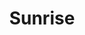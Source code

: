 ---
layout: product
product_id: 6628428906558
style: dark
id: 6628428906558
title: Sunrise
body_html: >-
  <p>Handcrafted in Ottawa, Ontario.</p>

  <p>I originally made these prints for my apartment so I could proudly say that all the artwork in the place was original content. After moving to my new house and setting up my home office, they caused a lot of interest. So now you can have these in your home as well.</p>
vendor: Connell McCarthy
product_type: Fine art
created_at: 2021-07-27T17:02:08-04:00
handle: sunrise
updated_at: 2022-01-23T11:51:05-05:00
published_at: 2021-07-27T17:09:56-04:00
template_suffix: dark
status: active
published_scope: global
tags: abstract
admin_graphql_api_id: gid://shopify/Product/6628428906558
variants:
  - product_id: 6628428906558
    id: 39544989024318
    title: 8x10" / Black & White
    price: "45.00"
    sku: CM-DP-B5-02-XXS
    position: 1
    inventory_policy: deny
    compare_at_price: null
    fulfillment_service: manual
    inventory_management: null
    option1: 8x10"
    option2: Black & White
    option3: null
    created_at: 2021-07-27T17:02:08-04:00
    updated_at: 2021-08-30T12:02:59-04:00
    taxable: false
    barcode: null
    grams: 208
    image_id: 28624634282046
    weight: 0.208
    weight_unit: kg
    inventory_item_id: 41639416528958
    inventory_quantity: 0
    old_inventory_quantity: 0
    requires_shipping: true
    admin_graphql_api_id: gid://shopify/ProductVariant/39544989024318
  - product_id: 6628428906558
    id: 39544989057086
    title: 16x20" / Black & White
    price: "85.00"
    sku: CM-DP-B5-02-XS
    position: 2
    inventory_policy: deny
    compare_at_price: null
    fulfillment_service: manual
    inventory_management: null
    option1: 16x20"
    option2: Black & White
    option3: null
    created_at: 2021-07-27T17:02:08-04:00
    updated_at: 2021-08-30T12:05:50-04:00
    taxable: false
    barcode: null
    grams: 208
    image_id: 28624634282046
    weight: 0.208
    weight_unit: kg
    inventory_item_id: 41639416561726
    inventory_quantity: 0
    old_inventory_quantity: 0
    requires_shipping: true
    admin_graphql_api_id: gid://shopify/ProductVariant/39544989057086
  - product_id: 6628428906558
    id: 39544989089854
    title: 20x24" / Black & White
    price: "100.00"
    sku: CM-GP-B5-02-S
    position: 3
    inventory_policy: deny
    compare_at_price: null
    fulfillment_service: manual
    inventory_management: null
    option1: 20x24"
    option2: Black & White
    option3: null
    created_at: 2021-07-27T17:02:08-04:00
    updated_at: 2021-08-30T12:05:51-04:00
    taxable: false
    barcode: null
    grams: 208
    image_id: 28624634282046
    weight: 0.208
    weight_unit: kg
    inventory_item_id: 41639416594494
    inventory_quantity: 0
    old_inventory_quantity: 0
    requires_shipping: true
    admin_graphql_api_id: gid://shopify/ProductVariant/39544989089854
  - product_id: 6628428906558
    id: 39544989122622
    title: 24x30" / Black & White
    price: "120.00"
    sku: CM-GP-B5-02-M
    position: 4
    inventory_policy: deny
    compare_at_price: null
    fulfillment_service: manual
    inventory_management: null
    option1: 24x30"
    option2: Black & White
    option3: null
    created_at: 2021-07-27T17:02:08-04:00
    updated_at: 2021-08-30T12:02:59-04:00
    taxable: false
    barcode: null
    grams: 208
    image_id: 28624634282046
    weight: 0.208
    weight_unit: kg
    inventory_item_id: 41639416627262
    inventory_quantity: 0
    old_inventory_quantity: 0
    requires_shipping: true
    admin_graphql_api_id: gid://shopify/ProductVariant/39544989122622
  - product_id: 6628428906558
    id: 39544989155390
    title: 24x36" / Black & White
    price: "135.00"
    sku: CM-GP-B5-02-L
    position: 5
    inventory_policy: deny
    compare_at_price: null
    fulfillment_service: manual
    inventory_management: null
    option1: 24x36"
    option2: Black & White
    option3: null
    created_at: 2021-07-27T17:02:08-04:00
    updated_at: 2021-08-30T12:02:59-04:00
    taxable: false
    barcode: null
    grams: 208
    image_id: 28624634282046
    weight: 0.208
    weight_unit: kg
    inventory_item_id: 41639416660030
    inventory_quantity: 0
    old_inventory_quantity: 0
    requires_shipping: true
    admin_graphql_api_id: gid://shopify/ProductVariant/39544989155390
  - product_id: 6628428906558
    id: 39544989188158
    title: 30x36" / Black & White
    price: "190.00"
    sku: CM-GP-B5-02-XL
    position: 6
    inventory_policy: deny
    compare_at_price: null
    fulfillment_service: manual
    inventory_management: null
    option1: 30x36"
    option2: Black & White
    option3: null
    created_at: 2021-07-27T17:02:08-04:00
    updated_at: 2021-08-30T12:05:51-04:00
    taxable: false
    barcode: null
    grams: 208
    image_id: 28624634282046
    weight: 0.208
    weight_unit: kg
    inventory_item_id: 41639416692798
    inventory_quantity: 0
    old_inventory_quantity: 0
    requires_shipping: true
    admin_graphql_api_id: gid://shopify/ProductVariant/39544989188158
  - product_id: 6628428906558
    id: 39544989220926
    title: 30x40" / Black & White
    price: "195.00"
    sku: CM-GP-B5-02-XXL
    position: 7
    inventory_policy: deny
    compare_at_price: null
    fulfillment_service: manual
    inventory_management: null
    option1: 30x40"
    option2: Black & White
    option3: null
    created_at: 2021-07-27T17:02:08-04:00
    updated_at: 2021-08-30T12:02:59-04:00
    taxable: false
    barcode: null
    grams: 208
    image_id: 28624634282046
    weight: 0.208
    weight_unit: kg
    inventory_item_id: 41639416725566
    inventory_quantity: 0
    old_inventory_quantity: 0
    requires_shipping: true
    admin_graphql_api_id: gid://shopify/ProductVariant/39544989220926
options:
  - product_id: 6628428906558
    id: 8532503724094
    name: Size
    position: 1
    values:
      - 8x10"
      - 16x20"
      - 20x24"
      - 24x30"
      - 24x36"
      - 30x36"
      - 30x40"
  - product_id: 6628428906558
    id: 8532503756862
    name: Color
    position: 2
    values:
      - Black & White
images:
  - product_id: 6628428906558
    id: 28624634282046
    position: 1
    created_at: 2021-08-30T12:01:16-04:00
    updated_at: 2021-08-30T12:01:20-04:00
    alt: null
    width: 1000
    height: 1500
    src: https://cdn.shopify.com/s/files/1/1624/2355/products/Product-Image-Template---Dark-sunrise.jpg?v=1630339280
    variant_ids:
      - 39544989024318
      - 39544989057086
      - 39544989089854
      - 39544989122622
      - 39544989155390
      - 39544989188158
      - 39544989220926
    admin_graphql_api_id: gid://shopify/ProductImage/28624634282046
  - product_id: 6628428906558
    id: 28545166442558
    position: 2
    created_at: 2021-07-27T17:02:13-04:00
    updated_at: 2021-08-30T12:01:20-04:00
    alt: null
    width: 1440
    height: 1800
    src: https://cdn.shopify.com/s/files/1/1624/2355/products/DSC05434_fbb4e25f-653f-4f6b-a8d6-e78f777c662f.jpg?v=1630339280
    variant_ids: []
    admin_graphql_api_id: gid://shopify/ProductImage/28545166442558
  - product_id: 6628428906558
    id: 28545167949886
    position: 3
    created_at: 2021-07-27T17:05:35-04:00
    updated_at: 2021-08-30T12:01:20-04:00
    alt: null
    width: 2000
    height: 1800
    src: https://cdn.shopify.com/s/files/1/1624/2355/products/PAR_02_0001_f419f647-c908-44f0-aa4e-6f75bd99c2d9.png?v=1630339280
    variant_ids: []
    admin_graphql_api_id: gid://shopify/ProductImage/28545167949886
image:
  product_id: 6628428906558
  id: 28624634282046
  position: 1
  created_at: 2021-08-30T12:01:16-04:00
  updated_at: 2021-08-30T12:01:20-04:00
  alt: null
  width: 1000
  height: 1500
  src: https://cdn.shopify.com/s/files/1/1624/2355/products/Product-Image-Template---Dark-sunrise.jpg?v=1630339280
  variant_ids:
    - 39544989024318
    - 39544989057086
    - 39544989089854
    - 39544989122622
    - 39544989155390
    - 39544989188158
    - 39544989220926
  admin_graphql_api_id: gid://shopify/ProductImage/28624634282046

---